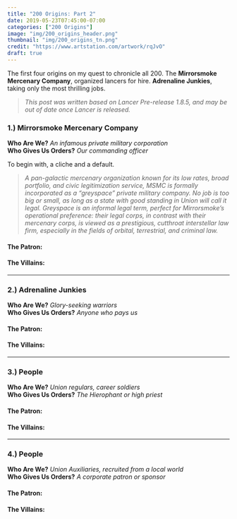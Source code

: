 ```yaml
---
title: "200 Origins: Part 2"
date: 2019-05-23T07:45:00-07:00
categories: ["200 Origins"]
image: "img/200_origins_header.png"
thumbnail: "img/200_origins_tn.png"
credit: "https://www.artstation.com/artwork/rqJvO"
draft: true
---
```


The first four origins on my quest to chronicle all 200. The **Mirrorsmoke Mercenary Company**, organized lancers for hire. **Adrenaline Junkies**, taking only the most thrilling jobs.

<!--more-->
> _This post was written based on Lancer Pre-release 1.8.5, and may be out of date once Lancer is released._

### 1.) Mirrorsmoke Mercenary Company

**Who Are We?** _An infamous private military corporation_  
**Who Gives Us Orders?** _Our commanding officer_

To begin with, a cliche and a default.

> _A pan-galactic mercenary organization known for its low rates, broad portfolio, and civic legitimization service, MSMC is formally incorporated as a “greyspace” private military company. No job is too big or small, as long as a state with good standing in Union will call it legal. Greyspace is an informal legal term, perfect for Mirrorsmoke’s operational preference: their legal corps, in contrast with their mercenary corps, is viewed as a prestigious, cutthroat interstellar law firm, especially in the fields of orbital, terrestrial, and criminal law._

#### The Patron:

#### The Villains: 

---

### 2.) Adrenaline Junkies

**Who Are We?** _Glory-seeking warriors_  
**Who Gives Us Orders?** _Anyone who pays us_

#### The Patron:

#### The Villains: 

---

### 3.) People

**Who Are We?** _Union regulars, career soldiers_  
**Who Gives Us Orders?** _The Hierophant or high priest_

#### The Patron:

#### The Villains: 

---

### 4.) People

**Who Are We?** _Union Auxiliaries, recruited from a local world_  
**Who Gives Us Orders?** _A corporate patron or sponsor_

#### The Patron:

#### The Villains: 
